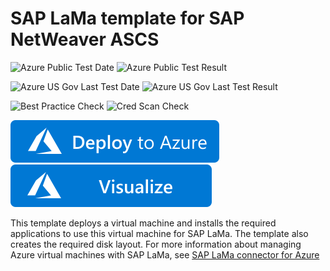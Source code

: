 # SAP LaMa template for SAP NetWeaver ASCS

![Azure Public Test Date](https://azurequickstartsservice.blob.core.windows.net/badges/sap-lama-ascs/PublicLastTestDate.svg)
![Azure Public Test Result](https://azurequickstartsservice.blob.core.windows.net/badges/sap-lama-ascs/PublicDeployment.svg)

![Azure US Gov Last Test Date](https://azurequickstartsservice.blob.core.windows.net/badges/sap-lama-ascs/FairfaxLastTestDate.svg)
![Azure US Gov Last Test Result](https://azurequickstartsservice.blob.core.windows.net/badges/sap-lama-ascs/FairfaxDeployment.svg)

![Best Practice Check](https://azurequickstartsservice.blob.core.windows.net/badges/sap-lama-ascs/BestPracticeResult.svg)
![Cred Scan Check](https://azurequickstartsservice.blob.core.windows.net/badges/sap-lama-ascs/CredScanResult.svg)

[![Deploy To Azure](https://raw.githubusercontent.com/Azure/azure-quickstart-templates/master/1-CONTRIBUTION-GUIDE/images/deploytoazure.svg?sanitize=true)](https://portal.azure.com/#create/Microsoft.Template/uri/https%3A%2F%2Fraw.githubusercontent.com%2FAzure%2Fazure-quickstart-templates%2Fmaster%2Fsap-lama-ascs%2Fazuredeploy.json)
[![Visualize](https://raw.githubusercontent.com/Azure/azure-quickstart-templates/master/1-CONTRIBUTION-GUIDE/images/visualizebutton.svg?sanitize=true)](http://armviz.io/#/?load=https%3A%2F%2Fraw.githubusercontent.com%2FAzure%2Fazure-quickstart-templates%2Fmaster%2Fsap-lama-ascs%2Fazuredeploy.json)

This template deploys a virtual machine and installs the required applications
to use this virtual machine for SAP LaMa. The template also creates the required
disk layout. For more information about managing Azure virtual machines with SAP
LaMa, see
[SAP LaMa connector for Azure](https://docs.microsoft.com/azure/virtual-machines/workloads/sap/lama-installation)
